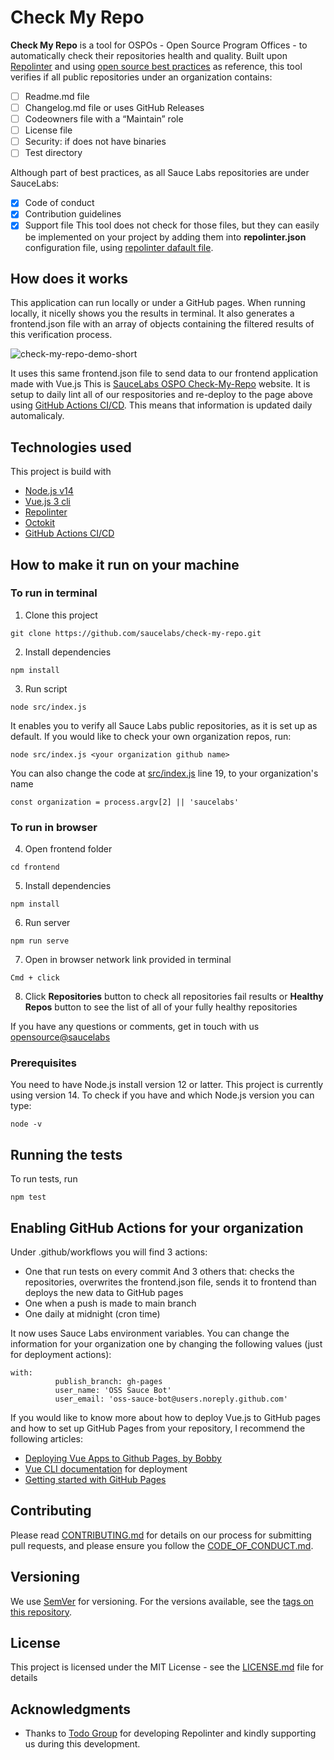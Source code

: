 # Check My Repo

**Check My Repo** is a tool for OSPOs - Open Source Program Offices - to automatically check their repositories health and quality.
Built upon [Repolinter](https://github.com/todogroup/repolinter) and using [open source best practices](https://opensource.guide/building-community/) as reference, this tool verifies if all public repositories under an organization contains:

- [ ] Readme.md file
- [ ] Changelog.md file or uses GitHub Releases
- [ ] Codeowners file with a “Maintain” role
- [ ] License file
- [ ] Security: if does not have binaries
- [ ] Test directory

Although part of best practices, as all Sauce Labs repositories are under SauceLabs:

- [x] Code of conduct
- [x] Contribution guidelines
- [x] Support file
      This tool does not check for those files, but they can easily be implemented on your project by adding them into **repolinter.json** configuration file, using [repolinter dafault file](https://github.com/todogroup/repolinter/blob/master/rulesets/default.json).

## How does it works

This application can run locally or under a GitHub pages. 
When running locally, it nicelly shows you the results in terminal. It also generates a frontend.json file with an array of objects containing the filtered results of this verification process. 

![check-my-repo-demo-short](https://user-images.githubusercontent.com/7980624/105194003-72aaed00-5b39-11eb-9643-9bfef5dc2d8a.gif)

It uses this same frontend.json file to send data to our frontend application made with Vue.js
This is [SauceLabs OSPO Check-My-Repo](https://opensource.saucelabs.com/check-my-repo/) website.
It is setup to daily lint all of our respositories and re-deploy to the page above using [GitHub Actions CI/CD](https://github.com/features/actions). This means that information is updated daily automalicaly.

## Technologies used

This project is build with

- [Node.js v14](https://nodejs.org/en/)
- [Vue.js 3 cli](https://v3.vuejs.org/)
- [Repolinter](https://www.npmjs.com/package/repolinter)
- [Octokit](https://www.npmjs.com/package/@octokit/rest)
- [GitHub Actions CI/CD](https://github.com/features/actions)

## How to make it run on your machine

### To run in terminal

1. Clone this project

```
git clone https://github.com/saucelabs/check-my-repo.git
```

2. Install dependencies

```
npm install
```

3. Run script

```
node src/index.js
```

It enables you to verify all Sauce Labs public repositories, as it is set up as default.
If you would like to check your own organization repos, run:

```
node src/index.js <your organization github name>
```

You can also change the code at [src/index.js](https://github.com/saucelabs/check-my-repo/blob/main/src/index.js) line 19, to your organization's name

```
const organization = process.argv[2] || 'saucelabs'
```

### To run in browser

4. Open frontend folder

```
cd frontend
```

5. Install dependencies
```
npm install
```

6. Run server

```
npm run serve
```

7. Open in browser network link provided in terminal

```
Cmd + click
```

8. Click **Repositories** button to check all repositories fail results or **Healthy Repos** button to see the list of all of your fully healthy repositories

If you have any questions or comments, get in touch with us [opensource@saucelabs](mailto:opensource@saucelabs.com)

### Prerequisites

You need to have Node.js install version 12 or latter.
This project is currently using version 14.
To check if you have and which Node.js version you can type:

```
node -v
```

## Running the tests

To run tests, run

```
npm test
```

## Enabling GitHub Actions for your organization

Under .github/workflows you will find 3 actions:
- One that run tests on every commit 
And 3 others that: checks the repositories, overwrites the frontend.json file, sends it to frontend than deploys the new data to GitHub pages
- One when a push is made to main branch
- One daily at midnight (cron time)

It now uses Sauce Labs environment variables.
You can change the information for your organization one by changing the following values (just for deployment actions):

```
with:
          publish_branch: gh-pages
          user_name: 'OSS Sauce Bot'
          user_email: 'oss-sauce-bot@users.noreply.github.com'
```

If you would like to know more about how to deploy Vue.js to GitHub pages and how to set up GitHub Pages from your repository, I recommend the following articles:
- [Deploying Vue Apps to Github Pages, by Bobby](https://medium.com/swlh/deploy-vue-app-to-github-pages-2ada48d7397e)
- [Vue CLI documentation](https://cli.vuejs.org/guide/deployment.html#general-guidelines) for deployment
- [Getting started with GitHub Pages](https://docs.github.com/en/github/working-with-github-pages/getting-started-with-github-pages)

## Contributing

Please read [CONTRIBUTING.md](CONTRIBUTING.md) for details on our process for submitting pull requests, and please ensure you follow the [CODE_OF_CONDUCT.md](CODE_OF_CONDUCT.md).

## Versioning

We use [SemVer](http://semver.org/) for versioning. For the versions available, see the [tags on this repository](https://github.com/saucelabs/check-my-repo).

## License

This project is licensed under the MIT License - see the [LICENSE.md](LICENSE.md) file for details

## Acknowledgments

- Thanks to [Todo Group](https://todogroup.org/) for developing Repolinter and kindly supporting us during this development.
